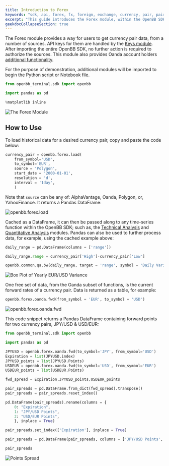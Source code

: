 ```yaml
---
title: Introduction to Forex
keywords: "sdk, api, forex, fx, foreign, exchange, currency, pair, pairs, forward, rate, rates, eurodollar, usd, us, dollar, euro, yen, franc, central, bank, currencies, oanda"
excerpt: "This guide introduces the Forex module, within the OpenBB SDK, and provides examples."
geekdocCollapseSection: true
---
```

The Forex module provides a way for users to get currency pair data, from a number of sources. API keys for them are handled by the [Keys module](https://openbb-finance.github.io/OpenBBTerminal/SDK/keys/). After importing the entire OpenBB SDK, no further action is required to authorize the sources. This module also provides Oanda account holders [additional functionality](https://openbb-finance.github.io/OpenBBTerminal/terminal/forex/oanda/).

For the purpose of demonstration, additional modules will be imported to begin the Python script or Notebook file.

```python
from openbb_terminal.sdk import openbb

import pandas as pd

%matplotlib inline
```

![The Forex Module](https://user-images.githubusercontent.com/85772166/199393284-bf9e2f57-4041-4304-9679-69ac07816fe4.png "The Forex Module")

## How to Use

To load historical data for a desired currency pair, copy and paste the code below:

```python
currency_pair = openbb.forex.load(
    from_symbol='USD',
    to_symbol='EUR',
    source = 'Polygon',
    start_date = '2000-01-01',
    resolution = 'd',
    interval = '1day',
    )
```

Note that `source` can be any of: AlphaVantage, Oanda, Polygon, or, YahooFinance. It returns a Pandas DataFrame:

![openbb.forex.load](https://user-images.githubusercontent.com/85772166/199393745-9c57b9d1-2613-4350-b6c2-a291ee5d9ee9.png "openbb.forex.load")

Cached as a DataFrame, it can then be passed along to any time-series function within the OpenBB SDK; such as, the [Technical Analysis](https://openbb-finance.github.io/OpenBBTerminal/terminal/common/ta/) and [Quantitative Analysis](https://openbb-finance.github.io/OpenBBTerminal/terminal/common/qa/) modules. Pandas can also be used to further process data, for example, using the cached example above:

```python
daily_range = pd.DataFrame(columns = ['range'])

daily_range.range = currency_pair['High']-currency_pair['Low']

openbb.common.qa.bw(daily_range, target = 'range', symbol = 'Daily Variance EUR/USD')

```

![Box Plot of Yearly EUR/USD Variance](https://user-images.githubusercontent.com/85772166/199393844-bb177938-d1b4-4e95-bdcd-5c415508f391.png "Box Plot of Yearly EUR/USD Variance")

One free set of data, from the Oanda subset of functions, is the current forward rates of a currency pair. Data is returned as a table, for example:

```python
openbb.forex.oanda.fwd(from_symbol = 'EUR', to_symbol = 'USD')
```

![openbb.forex.oanda.fwd](https://user-images.githubusercontent.com/85772166/199394298-466b350d-5574-401e-a750-d645192e3db6.png "openbb.forex.oanda.fwd")

This code snippet returns a Pandas DataFrame containing forward points for two currency pairs, JPY/USD & USD/EUR:

```python
from openbb_terminal.sdk import openbb

import pandas as pd

JPYUSD = openbb.forex.oanda.fwd(to_symbol='JPY', from_symbol='USD')
Expiration = list(JPYUSD.index)
JPYUSD_points = list(JPYUSD.Points)
USDEUR = openbb.forex.oanda.fwd(to_symbol='USD', from_symbol='EUR')
USDEUR_points = list(USDEUR.Points)

fwd_spread = Expiration,JPYUSD_points,USDEUR_points

pair_spreads = pd.DataFrame.from_dict(fwd_spread).transpose()
pair_spreads = pair_spreads.reset_index()

pd.DataFrame(pair_spreads).rename(columns = {
    0: "Expiration",
    1: "JPY/USD Points",
    2: "USD/EUR Points",
    }, inplace = True)

pair_spreads.set_index(['Expiration'], inplace = True)

pair_spreads = pd.DataFrame(pair_spreads, columns = ['JPY/USD Points', 'USD/EUR Points'])

pair_spreads
```
![Points Spread](https://user-images.githubusercontent.com/85772166/199394778-a4aa6e9f-af18-42c3-b9af-43cf9a037508.png "Comparing JPY/USD USD/EUR Points")
